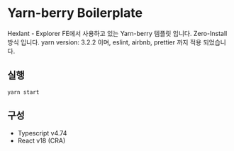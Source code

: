 # Yarn-berry Boilerplate

Hexlant - Explorer FE에서 사용하고 있는 Yarn-berry 템플릿 입니다.
Zero-Install 방식 입니다.
yarn version: 3.2.2 이며, eslint, airbnb, prettier 까지 적용 되었습니다.

## 실행

`yarn start`

## 구성

- Typescript v4.74
- React v18 (CRA)
